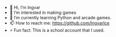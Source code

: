- 👋 Hi, I’m Ingvar
- 👀 I’m interested in making games
- 🌱 I’m currently learning Python and arcade games.
- 📫 How to reach me: https://github.com/IngvarIce
- ⚡ Fun fact: This is a school account that I used.

<!---
Ingvar2010/Ingvar2010 is a ✨ special ✨ repository because its `README.md` (this file) appears on your GitHub profile.
You can click the Preview link to take a look at your changes.
--->
